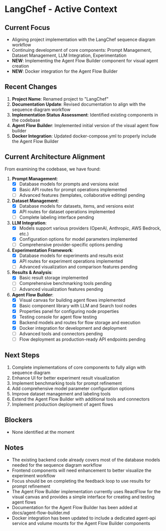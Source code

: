 # LangChef - Active Context

## Current Focus
- Aligning project implementation with the LangChef sequence diagram workflow
- Continuing development of core components: Prompt Management, Dataset Management, LLM Integration, Experimentation
- **NEW**: Implementing the Agent Flow Builder component for visual agent creation
- **NEW**: Docker integration for the Agent Flow Builder

## Recent Changes
1. **Project Name**: Renamed project to "LangChef"
2. **Documentation Update**: Revised documentation to align with the sequence diagram workflow
3. **Implementation Status Assessment**: Identified existing components in the codebase
4. **Agent Flow Builder**: Implemented initial version of the visual agent flow builder
5. **Docker Integration**: Updated docker-compose.yml to properly include the Agent Flow Builder

## Current Architecture Alignment
From examining the codebase, we have found:

1. **Prompt Management**:
   - [x] Database models for prompts and versions exist
   - [x] Basic API routes for prompt operations implemented
   - [ ] Advanced features (templates, collaborative editing) pending

2. **Dataset Management**:
   - [x] Database models for datasets, items, and versions exist
   - [x] API routes for dataset operations implemented
   - [ ] Complete labeling interface pending

3. **LLM Integration**:
   - [x] Models support various providers (OpenAI, Anthropic, AWS Bedrock, etc.)
   - [x] Configuration options for model parameters implemented
   - [ ] Comprehensive provider-specific options pending

4. **Experimentation Framework**:
   - [x] Database models for experiments and results exist
   - [x] API routes for experiment operations implemented
   - [ ] Advanced visualization and comparison features pending

5. **Results & Analysis**:
   - [x] Basic result storage implemented
   - [ ] Comprehensive benchmarking tools pending
   - [ ] Advanced visualization features pending

6. **Agent Flow Builder**:
   - [x] Visual canvas for building agent flows implemented
   - [x] Basic component library with LLM and Search tool nodes
   - [x] Properties panel for configuring node properties
   - [x] Testing console for agent flow testing
   - [x] Backend models and routes for flow storage and execution
   - [x] Docker integration for development and deployment
   - [ ] Advanced tools and connectors pending
   - [ ] Flow deployment as production-ready API endpoints pending

## Next Steps
1. Complete implementations of core components to fully align with sequence diagram
2. Enhance UI for better experiment result visualization
3. Implement benchmarking tools for prompt refinement
4. Add comprehensive model parameter configuration options
5. Improve dataset management and labeling tools
6. Extend the Agent Flow Builder with additional tools and connectors
7. Implement production deployment of agent flows

## Blockers
- None identified at the moment

## Notes
- The existing backend code already covers most of the database models needed for the sequence diagram workflow
- Frontend components will need enhancement to better visualize the experiment workflow
- Focus should be on completing the feedback loop to use results for prompt refinement
- The Agent Flow Builder implementation currently uses ReactFlow for the visual canvas and provides a simple interface for creating and testing agent flows
- Documentation for the Agent Flow Builder has been added at docs/agent-flow-builder.md
- Docker integration has been updated to include a dedicated agent-api service and volume mounts for the Agent Flow Builder components
